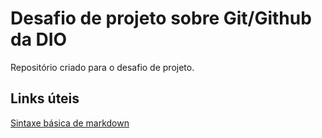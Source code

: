 # Desafio de projeto sobre Git/Github da DIO
Repositório criado para o desafio de projeto.


## Links úteis
[Sintaxe básica de markdown](https://www.markdownguide.org/basic-syntax/)
